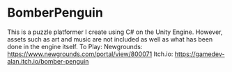 # BomberPenguin
This is a puzzle platformer I create using C# on the Unity Engine.
However, assets such as art and music are not included as well as what has been done in the engine itself.
To Play:
Newgrounds: https://www.newgrounds.com/portal/view/800071
Itch.io: https://gamedev-alan.itch.io/bomber-penguin
